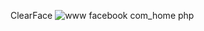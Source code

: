 ClearFace
![www facebook com_home php](https://user-images.githubusercontent.com/91621437/201766700-3e11420b-6a85-4045-acc3-c06470887fad.png)
